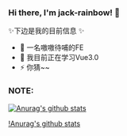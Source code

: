 ### Hi there, I'm jack-rainbow! 👋

✨下边是我的目前信息 ✨

- 🔭 一名嗷嗷待哺的FE
- 🌱 我目前正在学习Vue3.0
- ⚡ 你猜~~

### NOTE:

[![Anurag's github stats](https://github-readme-stats.vercel.app/api?username=jack-rainbow)](https://github.com/anuraghazra/github-readme-stats)

[!Anurag's github stats](https://github-readme-stats.anuraghazra1.vercel.app/api/top-langs/?username=jack-rainbow&layout=compact)

